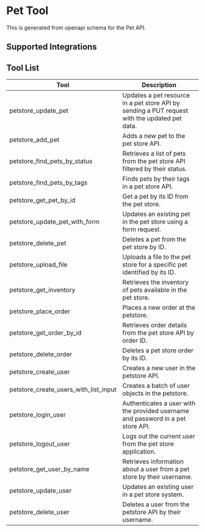 # Pet Tool

This is generated from openapi schema for the Pet API.

## Supported Integrations

## Tool List

| Tool | Description |
| --- | --- |
| petstore\_update\_pet | Updates a pet resource in a pet store API by sending a PUT request with the updated pet data. |
| petstore\_add\_pet | Adds a new pet to the pet store API. |
| petstore\_find\_pets\_by\_status | Retrieves a list of pets from the pet store API filtered by their status. |
| petstore\_find\_pets\_by\_tags | Finds pets by their tags in a pet store API. |
| petstore\_get\_pet\_by\_id | Get a pet by its ID from the pet store. |
| petstore\_update\_pet\_with\_form | Updates an existing pet in the pet store using a form request. |
| petstore\_delete\_pet | Deletes a pet from the pet store by ID. |
| petstore\_upload\_file | Uploads a file to the pet store for a specific pet identified by its ID. |
| petstore\_get\_inventory | Retrieves the inventory of pets available in the pet store. |
| petstore\_place\_order | Places a new order at the petstore. |
| petstore\_get\_order\_by\_id | Retrieves order details from the pet store API by order ID. |
| petstore\_delete\_order | Deletes a pet store order by its ID. |
| petstore\_create\_user | Creates a new user in the petstore API. |
| petstore\_create\_users\_with\_list\_input | Creates a batch of user objects in the petstore. |
| petstore\_login\_user | Authenticates a user with the provided username and password in a pet store API. |
| petstore\_logout\_user | Logs out the current user from the pet store application. |
| petstore\_get\_user\_by\_name | Retrieves information about a user from a pet store by their username. |
| petstore\_update\_user | Updates an existing user in a pet store system. |
| petstore\_delete\_user | Deletes a user from the petstore API by their username. |